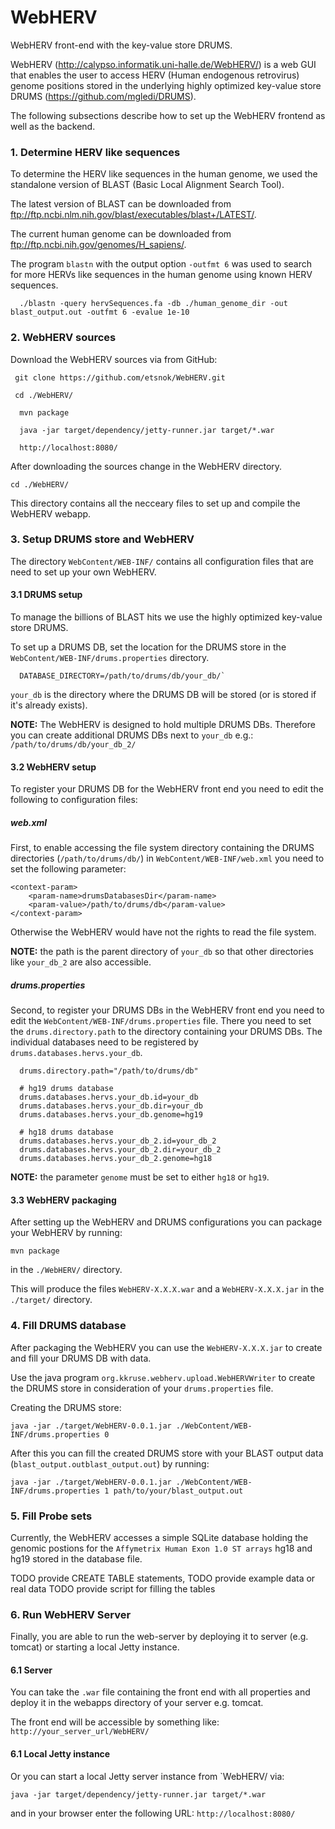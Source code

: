 # WebHERV
WebHERV front-end with the key-value store DRUMS.

WebHERV (http://calypso.informatik.uni-halle.de/WebHERV/) is a web GUI that enables the user to access HERV (Human endogenous retrovirus) genome positions stored in the underlying highly optimized key-value store DRUMS (https://github.com/mgledi/DRUMS).

The following subsections describe how to set up the WebHERV frontend as well as the backend. 

### 1. Determine HERV like sequences

To determine the HERV like sequences in the human genome, we used the standalone version of BLAST (Basic Local Alignment Search Tool). 

The latest version of BLAST can be downloaded from ftp://ftp.ncbi.nlm.nih.gov/blast/executables/blast+/LATEST/.

The current human genome can be downloaded from ftp://ftp.ncbi.nih.gov/genomes/H_sapiens/.

The program `blastn` with the output option `-outfmt 6` was used to search for more HERVs like sequences in the human genome using known HERV sequences.
```
  ./blastn -query hervSequences.fa -db ./human_genome_dir -out blast_output.out -outfmt 6 -evalue 1e-10
```

### 2. WebHERV sources

Download the WebHERV sources via from GitHub:

```
 git clone https://github.com/etsnok/WebHERV.git
 
 cd ./WebHERV/
 
  mvn package
  
  java -jar target/dependency/jetty-runner.jar target/*.war
  
  http://localhost:8080/
```

After downloading the sources change in the WebHERV directory.
```
cd ./WebHERV/
```

This directory contains all the necceary files to set up and compile the WebHERV webapp.

### 3. Setup DRUMS store and WebHERV
The directory `WebContent/WEB-INF/` contains all configuration files that are need to set up your own WebHERV. 

#### 3.1 DRUMS setup
To manage the billions of BLAST hits we use the highly optimized key-value store DRUMS. 
 
 
To set up a DRUMS DB, set the location for the DRUMS store in the 
`WebContent/WEB-INF/drums.properties` directory.

```
  DATABASE_DIRECTORY=/path/to/drums/db/your_db/`
```

`your_db` is the directory where the DRUMS DB will be stored (or is stored if it's already exists).

**NOTE:**
The WebHERV is designed to hold multiple DRUMS DBs.
Therefore you can create additional DRUMS DBs next to `your_db`
 e.g.: `/path/to/drums/db/your_db_2/`
 
#### 3.2 WebHERV setup

To register your DRUMS DB for the WebHERV front end you need to edit the following to configuration files:

##### web.xml

First, to enable accessing the file system directory containing the DRUMS
 directories (`/path/to/drums/db/`) 
in `WebContent/WEB-INF/web.xml` you need to set the following parameter:

```
<context-param>
	<param-name>drumsDatabasesDir</param-name>
	<param-value>/path/to/drums/db</param-value>
</context-param>
```

Otherwise the WebHERV would have not the rights to read the file system.

**NOTE:** the path is the parent directory of `your_db` so that other directories 
like `your_db_2` are also accessible.


##### drums.properties
Second, to register your DRUMS DBs in the WebHERV front end you need to edit the 
`WebContent/WEB-INF/drums.properties` file.
There you need to set the `drums.directory.path` to the directory containing your DRUMS DBs.
The individual databases need to be registered by `drums.databases.hervs.your_db`.

```
  drums.directory.path="/path/to/drums/db"

  # hg19 drums database
  drums.databases.hervs.your_db.id=your_db
  drums.databases.hervs.your_db.dir=your_db
  drums.databases.hervs.your_db.genome=hg19

  # hg18 drums database
  drums.databases.hervs.your_db_2.id=your_db_2
  drums.databases.hervs.your_db_2.dir=your_db_2
  drums.databases.hervs.your_db_2.genome=hg18
```

**NOTE:** the parameter `genome` must be set to either `hg18` or `hg19`.

#### 3.3 WebHERV packaging

After setting up the WebHERV and DRUMS configurations you can package your WebHERV
by running:
```
mvn package
```

in the `./WebHERV/` directory.

This will produce the files `WebHERV-X.X.X.war` and a `WebHERV-X.X.X.jar` in the `./target/` directory.

### 4. Fill DRUMS database

After packaging the WebHERV you can use the `WebHERV-X.X.X.jar` to create and fill your DRUMS DB with data. 

Use the java program `org.kkruse.webherv.upload.WebHERVWriter` to create the DRUMS store in consideration of your `drums.properties` file.

Creating the DRUMS store:
```
java -jar ./target/WebHERV-0.0.1.jar ./WebContent/WEB-INF/drums.properties 0
```

After this you can fill the created DRUMS store with your BLAST output data (`blast_output.outblast_output.out`) by running:
```
java -jar ./target/WebHERV-0.0.1.jar ./WebContent/WEB-INF/drums.properties 1 path/to/your/blast_output.out
```

### 5. Fill Probe sets

Currently, the WebHERV accesses a simple SQLite database holding the genomic postions 
for the `Affymetrix Human Exon 1.0 ST arrays` hg18 and hg19 stored in the database file. 

TODO provide CREATE TABLE statements, 
TODO provide example data or real data
TODO provide script for filling the tables

### 6. Run WebHERV Server

Finally, you are able to run the web-server by deploying it to server (e.g. tomcat) or
starting a local Jetty instance.

#### 6.1 Server

You can take the `.war` file containing the front end with all properties 
and deploy it in the webapps directory of your server e.g. tomcat.  

The front end will be accessible by something like: `http://your_server_url/WebHERV/`

#### 6.1 Local Jetty instance

Or you can start a local Jetty server instance from `WebHERV/ via:
```
java -jar target/dependency/jetty-runner.jar target/*.war
```

and in your browser enter the following URL: `http://localhost:8080/` 
